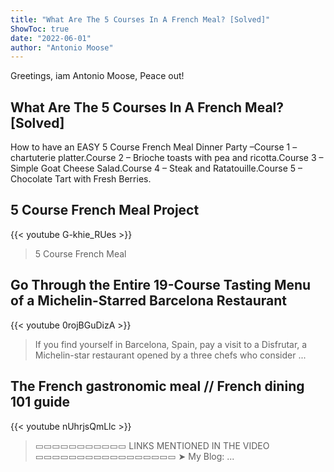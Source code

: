 ```yaml
---
title: "What Are The 5 Courses In A French Meal? [Solved]"
ShowToc: true 
date: "2022-06-01"
author: "Antonio Moose" 
---
```


Greetings, iam Antonio Moose, Peace out!
## What Are The 5 Courses In A French Meal? [Solved]
 How to have an EASY 5 Course French Meal Dinner Party –Course 1 – chartuterie platter.Course 2 – Brioche toasts with pea and ricotta.Course 3 – Simple Goat Cheese Salad.Course 4 – Steak and Ratatouille.Course 5 – Chocolate Tart with Fresh Berries.

## 5 Course French Meal Project
{{< youtube G-khie_RUes >}}
>5 Course French Meal

## Go Through the Entire 19-Course Tasting Menu of a Michelin-Starred Barcelona Restaurant
{{< youtube 0rojBGuDizA >}}
>If you find yourself in Barcelona, Spain, pay a visit to a Disfrutar, a Michelin-star restaurant opened by a three chefs who consider ...

## The French gastronomic meal // French dining 101 guide
{{< youtube nUhrjsQmLlc >}}
>▭▭▭▭▭▭▭▭▭▭▭ LINKS MENTIONED IN THE VIDEO ▭▭▭▭▭▭▭▭▭▭▭▭▭▭▭▭▭ ➤ My Blog: ...

